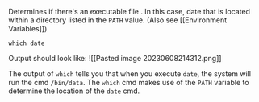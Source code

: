 Determines if there's an executable file . In this case, date that is located within a directory listed in the `PATH` value. (Also see [[Environment Variables]])

`which date`

Output should look like:
![[Pasted image 20230608214312.png]]

The output of `which`  tells you that when you execute `date`, the system will run the cmd `/bin/data`. The `which` cmd makes use of the `PATH` variable to determine the location of the `date` cmd.
